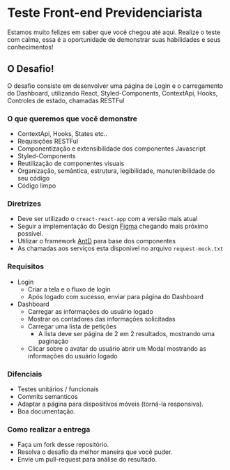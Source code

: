 # Teste Front-end Previdenciarista

Estamos muito felizes em saber que você chegou até aqui. Realize o teste com calma, essa é a oportunidade de demonstrar suas habilidades e seus conhecimentos!
## O Desafio!
O desafio consiste em desenvolver uma página de Login e o carregamento do Dashboard, utilizando React, Styled-Components, ContextApi, Hooks, Controles de estado, chamadas RESTFul

### O que queremos que você demonstre
- ContextApi, Hooks, States etc..
- Requisições RESTFul
- Componentização e extensibilidade dos componentes Javascript
- Styled-Components
- Reutilização de componentes visuais
- Organização, semântica, estrutura, legibilidade, manutenibilidade do seu código
- Código limpo

### Diretrizes
- Deve ser utilizado o `creact-react-app` com a versão mais atual
- Seguir a implementação do Design [Figma](https://www.figma.com/file/RCZ9wWsHBet9dTQl6RIIHW/Teste-Prev-Front-end) chegando mais próximo possível.
- Utilizar o framework [AntD](https://ant.design/) para base dos componentes 
- As chamadas aos serviços esta disponível no arquivo `request-mock.txt`

### Requisitos
- Login
    - Criar a tela e o fluxo de login
    - Após logado com sucesso, enviar para página do Dashboard
- Dashboard
    - Carregar as informações do usuário logado
    - Mostrar os contadores das informações solicitadas
    - Carregar uma lista de petições
        - A lista deve ser página de 2 em 2 resultados, mostrando uma paginação
    - Clicar sobre o avatar do usuário abrir um Modal mostrando as informações do usuário logado

### Difenciais
- Testes unitários / funcionais
- Commits semanticos
- Adaptar a página para dispositivos móveis (torná-la responsiva).
- Boa documentação.

### Como realizar a entrega
- Faça um fork desse repositório.
- Resolva o desafio da melhor maneira que você puder.
- Envie um pull-request para análise do resultado.
